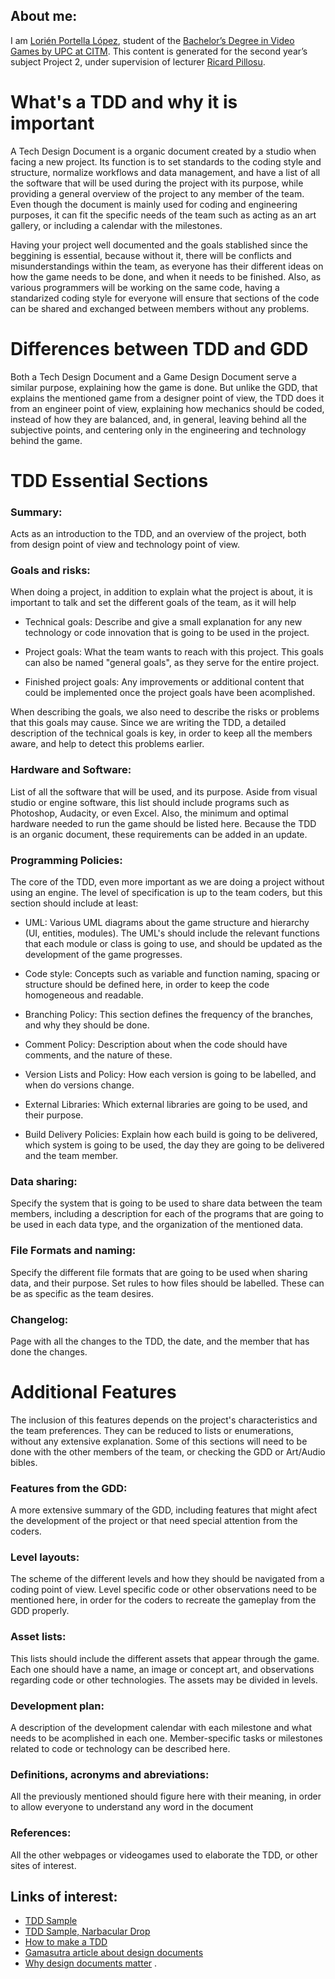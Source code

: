 ## About me:
I am [Lorién Portella López](https://www.linkedin.com/in/lori%C3%A9n-portella-2144b2159/), student of the
[Bachelor’s Degree in Video Games by UPC at CITM](https://www.citm.upc.edu/ing/estudis/graus-videojocs/). This content is generated for the second year’s subject Project 2, under supervision of lecturer [Ricard Pillosu](https://es.linkedin.com/in/ricardpillosu).

# What's a TDD and why it is important

A Tech Design Document is a organic document created by a studio when facing a new project. Its function is to set standards to the coding style and structure, normalize workflows and data management, and have a list of all the software that will be used during the project with its purpose, while providing a general overview of the project to any member of the team. Even though the document is mainly used for coding and engineering purposes, it can fit the specific needs of the team such as acting as an art gallery, or including a calendar with the milestones.

Having your project well documented and the goals stablished since the beggining is essential, because without it, there will be conflicts and misunderstandings within the team, as everyone has their different ideas on how the game needs to be done, and when it needs to be finished. Also, as various programmers will be working on the same code, having a standarized coding style for everyone will ensure that sections of the code can be shared and exchanged between members without any problems.


# Differences between TDD and GDD

Both a Tech Design Document and a Game Design Document serve a similar purpose, explaining how the game is done. But unlike the GDD, that explains the mentioned game from a designer point of view, the TDD does it from an engineer point of view, explaining how mechanics should be coded, instead of how they are balanced, and, in general, leaving behind all the subjective points, and centering only in the engineering and technology behind the game.


# TDD Essential Sections

### Summary:
Acts as an introduction to the TDD, and an overview of the project, both from design point of view and technology point of view.

### Goals and risks: 
When doing a project, in addition to explain what the project is about, it is important to talk and set the different goals of the team, as it will help

- Technical goals: Describe and give a small explanation for any new technology or code innovation that is going to be used in the project.

- Project goals: What the team wants to reach with this project. This goals can also be named "general goals", as they serve for the entire project.

- Finished project goals: Any improvements or additional content that could be implemented once the project goals have been acomplished.

When describing the goals, we also need to describe the risks or problems that this goals may cause. Since we are writing the TDD, a detailed description of the technical goals is key, in order to keep all the members aware, and help to detect this problems earlier.

### Hardware and Software: 
List of all the software that will be used, and its purpose. Aside from visual studio or engine software, this list should include programs such as Photoshop, Audacity, or even Excel. Also, the minimum and optimal hardware needed to run the game should be listed here. Because the TDD is an organic document, these requirements can be added in an update.

### Programming Policies: 
The core of the TDD, even more important as we are doing a project without using an engine. The level of specification is up to the team coders, but this section should include at least: 

  - UML: Various UML diagrams about the game structure and hierarchy (UI, entities, modules). The UML's should include the relevant functions that each module or class is going to use, and should be updated as the development of the game progresses.
  
  - Code style: Concepts such as variable and function naming, spacing or structure should be defined here, in order to keep the code homogeneous and readable.
  
  - Branching Policy: This section defines the frequency of the branches, and why they should be done.
  
  - Comment Policy: Description about when the code should have comments, and the nature of these.
  
  - Version Lists and Policy: How each version is going to be labelled, and when do versions change.
  
  - External Libraries: Which external libraries are going to be used, and their purpose.
  
  - Build Delivery Policies: Explain how each build is going to be delivered, which system is going to be used, the day they are going to be delivered and the team member.


### Data sharing: 
Specify the system that is going to be used to share data between the team members, including a description for each of the programs that are going to be used in each data type, and the organization of the mentioned data.


### File Formats and naming: 
Specify the different file formats that are going to be used when sharing data, and their purpose. Set rules to how files should be labelled. These can be as specific as the team desires. 


### Changelog: 
Page with all the changes to the TDD, the date, and the member that has done the changes.

# Additional Features

The inclusion of this features depends on the project's characteristics and the team preferences. They can be reduced to lists or enumerations, without any extensive explanation. Some of this sections will need to be done with the other members of the team, or checking the GDD or Art/Audio bibles.


### Features from the GDD: 
A more extensive summary of the GDD, including features that might afect the development of the project or that need special attention from the coders.

### Level layouts: 
The scheme of the different levels and how they should be navigated from a coding point of view. Level specific code or other observations need to be mentioned here, in order for the coders to recreate the gameplay from the GDD properly.

### Asset lists: 
This lists should include the different assets that appear through the game. Each one should have a name, an image or concept art, and observations regarding code or other technologies. The assets may be divided in levels.

### Development plan: 
A description of the development calendar with each milestone and what needs to be acomplished in each one. Member-specific tasks or milestones related to code or technology can be described here.

### Definitions, acronyms and abreviations: 
All the previously mentioned should figure here with their meaning, in order to allow everyone to understand any word in the document

### References: 
All the other webpages or videogames used to elaborate the TDD, or other sites of interest.


## Links of interest:
- [TDD Sample](https://computergamesmmu.files.wordpress.com/2012/10/technical-design-document-final.pdf)
- [TDD Sample, Narbacular Drop](https://www.digipen.edu/fileadmin/website_data/gallery/game_websites/NarbacularDrop/documents/narbacular_drop_technical_design_document.pdf)
- [How to make a TDD](https://www.youtube.com/watch?v=iD7s1kqZOGA)
- [Gamasutra article about design documents](https://www.gamasutra.com/view/feature/131818/the_anatomy_of_a_design_document_.php?page=1)
- [Why design documents matter](https://www.toptal.com/freelance/why-design-documents-matter)
.

